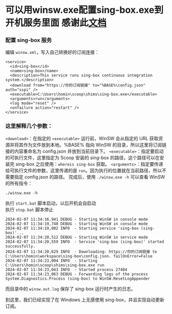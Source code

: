 
# 可以用winsw.exe配置sing-box.exe到开机服务里面 感谢此[文档](https://homing.so/blog/proxy/sing-box-on-windows)

### 配置 sing-box 服务

编辑 `winsw.xml`，写入自己转换好的订阅连接：
```
<service>
  <id>sing-box</id>
  <name>sing-box</name>
  <description>This service runs sing-box continuous integration system.</description>
  <download from="https://你的订阅链接" to="%BASE%\config.json" auth="sspi" />
  <executable>C:\Users\homin\scoop\shims\sing-box.exe</executable>
  <arguments>run</arguments>
  <log mode="reset" />
  <onfailure action="restart" />
</service>
```

### 这里解释几个参数：


`<download>`：在指定的 `<executable>` 运行前，WinSW 会从指定的 URL 获取资源并将其作为文件放到本地。%BASE% 指向 WinSW 的目录，所以这里将订阅链接的内容重命名为 config.json 并放到当前目录下。
`<executable>`：指定要启动的可执行文件，这里指定为 Scoop 安装的 sing-box 的路径，这个路径可以在安装完 sing-box 之后使用：`whereis sing-box` 获取。
`<arguments>`：指定要传递给可执行文件的参数，这里传递的是 `run`。因为执行的位置就在当前路径，所以不需要指定 config.json 的路径。
完成后，使用 `./winsw.exe -h` 可以查看 WinSW 的所有指令：

```
./winsw.exe -h
```

执行 `start.bat` 脚本启动，以后开机会自启动<br>
执行 `stop.bat` 脚本停止

```
2024-02-07 11:34:16,941 DEBUG - Starting WinSW in console mode
2024-02-07 11:34:19,748 DEBUG - Starting WinSW in console mode
2024-02-07 11:34:19,802 INFO  - Starting service 'sing-box (sing-box)'...
2024-02-07 11:34:20,512 DEBUG - Starting WinSW in service mode
2024-02-07 11:34:20,559 INFO  - Service 'sing-box (sing-box)' started successfully.
2024-02-07 11:34:20,629 INFO  - Downloading: https://你的订阅链接 to C:\Users\homin\workspace\sing-box\config.json. failOnError=False
2024-02-07 11:34:23,004 INFO  - Starting C:\Users\homin\scoop\shims\sing-box.exe run
2024-02-07 11:34:23,043 INFO  - Started process 27484
2024-02-07 11:34:23,063 DEBUG - Forwarding logs of the process System.Diagnostics.Process (sing-box) to WinSW.ResetLogAppender
```

而目录中的 `winsw.out.log` 保存了 sing-box 运行时产生的日志。

到这里，我们已经实现了在 Windows 上无感使用 sing-box，并且实现自动更新订阅。
